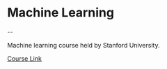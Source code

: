 # Machine Learning

--

Machine learning course held by Stanford University.

[Course Link](https://www.coursera.org/learn/machine-learning/)






